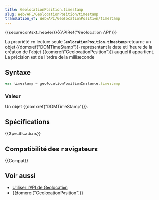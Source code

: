 ```yaml
---
title: GeolocationPosition.timestamp
slug: Web/API/GeolocationPosition/timestamp
translation_of: Web/API/GeolocationPosition/timestamp
---
```


{{securecontext_header}}{{APIRef("Geolocation API")}}

La propriété en lecture seule **`GeolocationPosition.timestamp`** retourne un objet {{domxref("DOMTimeStamp")}} représentant la date et l'heure de la création de l'objet {{domxref("GeolocationPosition")}} auquel il appartient. La précision est de l'ordre de la milliseconde.

## Syntaxe

```js
var timestamp = geolocationPositionInstance.timestamp
```

### Valeur

Un objet {{domxref("DOMTimeStamp")}}.

## Spécifications

{{Specifications}}

## Compatibilité des navigateurs

{{Compat}}

## Voir aussi

- [Utiliser l'API de Geolocation](/fr/docs/Web/API/Geolocation_API/Using)
- {{domxref("GeolocationPosition")}}
